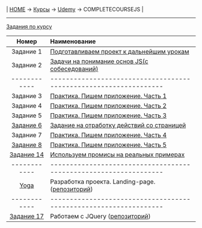 | [HOME](https://github.com/vik-vavilikhin/vik-vavilikhin.github.io) 
&rarr; [Курсы](https://github.com/vik-vavilikhin/vik-vavilikhin.github.io/blob/master/readme/Courses.md) &rarr; [Udemy](https://github.com/vik-vavilikhin/Udemy) &rarr; COMPLETECOURSEJS |

-------------------------------------------------------------------------------
[Задания по курсу](https://github.com/yankovalenko94/JS_task_answers)

|   Номер    |                      Наименование                               |
|:----------:|:----------------------------------------------------------------|
| Задание 1  | [Подготавливаем проект к дальнейшим урокам](tasks/task_01.md)   |
| Задание 2  | [Задачи на понимание основ JS(с собеседований)](tasks/task_02.md)|
|------------|-----------------------------------------------------------------|
| Задание 3  | [Практика. Пишем приложение. Часть 1](tasks/task_03.md)         |
| Задание 4  | [Практика. Пишем приложение. Часть 2](tasks/task_04.md)         |
| Задание 5  | [Практика. Пишем приложение. Часть 3](tasks/task_05.md)         |
| [Задание 6](https://vik-vavilikhin.github.io/Udemy/CompleteCourseJS/hw5/)    |[Задание на отработку действий со страницей](tasks/task_06.md)                 |
| Задание 7  | [Практика. Пишем приложение. Часть 4](tasks/task_07.md)         |
| [Задание 8](https://vik-vavilikhin.github.io/Udemy/CompleteCourseJS/budget-app/) |[Практика. Пишем приложение. Часть 5](tasks/task_08.md)          |
| [Задание 14](https://vik-vavilikhin.github.io/Udemy/CompleteCourseJS/budget-app/) |[Используем промисы на реальных примерах](tasks/task_14.md)      |
|------------|-----------------------------------------------------------------|
| [Yoga](https://vik-vavilikhin.github.io/Udemy/CompleteCourseJS/yoga/)        |Разработка проекта. Landing-page. ([репозиторий](https://github.com/vik-vavilikhin/Udemy/tree/master/CompleteCourseJS/yoga))                       |
|------------|-----------------------------------------------------------------|
|[Задание 17](https://vik-vavilikhin.github.io/Udemy/CompleteCourseJS/Homework/)     | Работаем с JQuery ([репозиторий](https://github.com/vik-vavilikhin/Udemy/tree/master/CompleteCourseJS/Homework))                                        |

